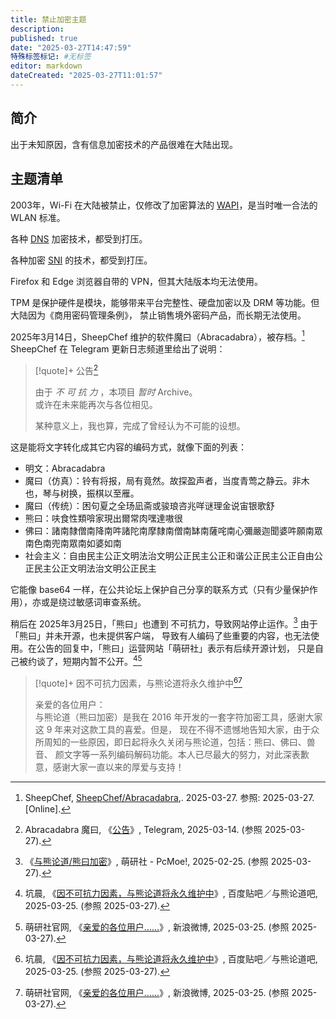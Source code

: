 ```yaml
---
title: 禁止加密主题
description:
published: true
date: "2025-03-27T14:47:59"
特殊标签标记: #无标签
editor: markdown
dateCreated: "2025-03-27T11:01:57"
---
```


## 简介

出于未知原因，含有信息加密技术的产品很难在大陆出现。

## 主题清单

2003年，Wi-Fi 在大陆被禁止，仅修改了加密算法的 [WAPI](/technology/WAPI.md)，是当时唯一合法的 WLAN 标准。

各种 [DNS](/technology/DNS.md) 加密技术，都受到打压。

各种加密 [SNI](/anti-censorship/域前置.md#将-sni-加密) 的技术，都受到打压。

Firefox 和 Edge 浏览器自带的 VPN，但其大陆版本均无法使用。

TPM 是保护硬件是模块，能够带来平台完整性、硬盘加密以及 DRM 等功能。但大陆因为《商用密码管理条例》，
禁止销售境外密码产品，而长期无法使用。

2025年3月14日，SheepChef 维护的软件魔曰（Abracadabra），被存档。[^dabra] SheepChef 在 Telegram 更新日志频道里给出了说明：

[^dabra]: SheepChef, [SheepChef/Abracadabra](https://github.com/SheepChef/Abracadabra),. 2025-03-27. 参照: 2025-03-27. [Online].

> [!quote]+ 公告[^tg233]
>
> 由于 _不 可 抗 力_ ，本项目 _暂时_ Archive。<br>
> 或许在未来能再次与各位相见。
>
> 某种意义上，我也算，完成了曾经认为不可能的设想。

[^tg233]: Abracadabra 魔曰, 《[公告](https://t.me/s/abracadabra_cn?before=233)》, Telegram, 2025-03-14. (参照 2025-03-27).

这是能将文字转化成其它内容的编码方式，就像下面的列表：

+   明文：Abracadabra
+   魔曰（仿真）：铃有将报，局有竟然。故探盈声者，当度青莺之静云。非木也，琴与树换，振棋以至雁。
+   魔曰（传统）：困句夏之全玚凪斋或骏琅咨兆咩谜理金说宙银歌舒
+   熊曰：呋食性類啽家現出爾常肉嘿達嗷很
+   佛曰：諸南隸僧南降南吽諸陀南摩隸南僧南缽南薩咤南心彌嚴迦聞婆吽願南眾南色南兜南眾南如婆如南
+   社会主义：自由民主公正文明法治文明公正民主公正和谐公正民主公正自由公正民主公正文明法治文明公正民主

它能像 base64 一样，在公共论坛上保护自己分享的联系方式（只有少量保护作用），亦或是绕过敏感词审查系统。

稍后在 2025年3月25日，「熊曰」也遭到 不可抗力，导致网站停止运作。[^95122] 由于「熊曰」并未开源，也未提供客户端，
导致有人编码了些重要的内容，也无法使用。在公告的回复中，「熊曰」运营网站「萌研社」表示有后续开源计划，
只是自己被约谈了，短期内暂不公开。[^57754][^42024]

[^95122]: 《[与熊论道/熊曰加密](https://web.archive.org/web/20250225095122/http://hi.pcmoe.net/)》, 萌研社 - PcMoe!, 2025-02-25. (参照 2025-03-27).

[^57754]: 坑晨, 《[因不可抗力因素，与熊论道将永久维护中](https://tieba.baidu.com/p/9600757754)》, 百度贴吧／与熊论道吧, 2025-03-25. (参照 2025-03-27).

[^42024]: 萌研社官网, 《[亲爱的各位用户……](https://arquivo.pt/wayback/20250327025924/https://m.weibo.cn/detail/5148108397742024)》, 新浪微博, 2025-03-25. (参照 2025-03-27).

> [!quote]+ 因不可抗力因素，与熊论道将永久维护中[^57754][^42024]
>
> 亲爱的各位用户：<br>
> 与熊论道（熊曰加密）是我在 2016 年开发的一套字符加密工具，感谢大家这 9 年来对这款工具的喜爱。但是，
> 现在不得不遗憾地告知大家，由于众所周知的一些原因，即日起将永久关闭与熊论道，包括：熊曰、佛曰、兽音、
> 颜文字等一系列编码解码功能。本人已尽最大的努力，对此深表歉意，感谢大家一直以来的厚爱与支持！
